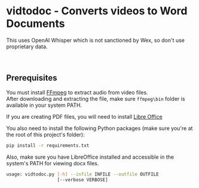 # vidtodoc - Converts videos to Word Documents

This uses OpenAI Whisper which is not sanctioned by Wex, so don't use proprietary data.  
<br/><br/>
## Prerequisites
You must install [FFmpeg](https://ffmpeg.org/download.html) to extract audio from video files.  
After downloading and extracting the file, make sure `ffmpeg\bin` folder is available in your system PATH.

If you are creating PDF files, you will need to install [Libre Office](https://www.libreoffice.org/download/download-libreoffice/)

You also need to install the following Python packages (make sure you're at the root of this project's folder):
```bash
pip install -r requirements.txt
```
Also, make sure you have LibreOffice installed and accessible in the system's PATH for viewing docx files.

```bash
usage: vidtodoc.py [-h] --infile INFILE --outfile OUTFILE
                   [--verbose VERBOSE]
```
